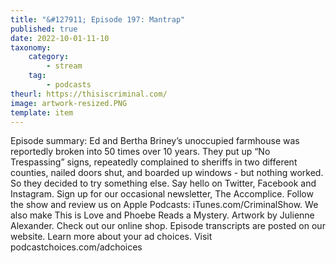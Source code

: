 ```yaml
---
title: "&#127911; Episode 197: Mantrap"
published: true
date: 2022-10-01-11-10
taxonomy:
    category:
        - stream
    tag:
        - podcasts
theurl: https://thisiscriminal.com/
image: artwork-resized.PNG
template: item
---
```


Episode summary: Ed and Bertha Briney&rsquo;s unoccupied farmhouse was reportedly broken into 50 times over 10 years. They put up &ldquo;No Trespassing&rdquo; signs, repeatedly complained to sheriffs in two different counties, nailed doors shut, and boarded up windows - but nothing worked. So they decided to try something else. Say hello on Twitter, Facebook and Instagram. Sign up for our occasional newsletter, The Accomplice. Follow the show and review us on Apple Podcasts: iTunes.com/CriminalShow. We also make This is Love and Phoebe Reads a Mystery. Artwork by Julienne Alexander. Check out our online shop. Episode transcripts are posted on our website. Learn more about your ad choices. Visit podcastchoices.com/adchoices
